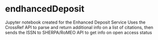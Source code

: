 # endhancedDeposit
Jupyter notebook created for the Enhanced Deposit Service
Uses the CrossRef API to parse and return additional info on a list of citations, then sends the ISSN to SHERPA/RoMEO API to get info on open access status
